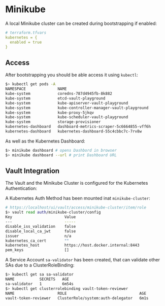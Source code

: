 # Minikube
A local Minikube cluster can be created during bootstrapping if enabled:

```yaml
# terraform.tfvars
kubernetes = {
  enabled = true
}
```

## Access
After bootstrapping you should be able access it using `kubectl`:

```bash
$> kubectl get pods -A
NAMESPACE              NAME                                                             READY   STATUS              RESTARTS      AGE
kube-system            coredns-787d4945fb-8k882                                         1/1     Running             0             29s
kube-system            etcd-vault-playground                                            1/1     Running             0             42s
kube-system            kube-apiserver-vault-playground                                  1/1     Running             0             43s
kube-system            kube-controller-manager-vault-playground                         1/1     Running             0             42s
kube-system            kube-proxy-5jkqv                                                 1/1     Running             0             29s
kube-system            kube-scheduler-vault-playground                                  1/1     Running             0             43s
kube-system            storage-provisioner                                              1/1     Running             1 (28s ago)   40s
kubernetes-dashboard   dashboard-metrics-scraper-5c6664855-vff6h                        1/1     Running             0             29s
kubernetes-dashboard   kubernetes-dashboard-55c4cbbc7c-7rv8w                            1/1     Running             0             29s
```

As well as the Kubernetes Dashboard:

```bash
$> minikube dashboard # opens Dashbord in browser
$> minikube dashboard --url # print Dashboard URL
```

## Vault Integration
The Vault and the Minikube Cluster is configured for the Kubernetes Authentication:

A Kubernetes Auth Method has been mounted inat `minikube-cluster`:

```bash
# https://localhost/ui/vault/access/minikube-cluster/item/role
$> vault read auth/minikube-cluster/config
Key                       Value
---                       -----
disable_iss_validation    false
disable_local_ca_jwt      false
issuer                    n/a
kubernetes_ca_cert        ""
kubernetes_host           https://host.docker.internal:8443
pem_keys                  []
```

A Service Account `sa-validator` has been created, that can validate other SAs due to a ClusterRoleBinding:

```bash
$> kubectl get sa sa-validator
NAME           SECRETS   AGE
sa-validator   1         6m54s
$> kubectl get clusterrolebinding vault-token-reviewer
NAME                   ROLE                                AGE
vault-token-reviewer   ClusterRole/system:auth-delegator   6m1s
```

